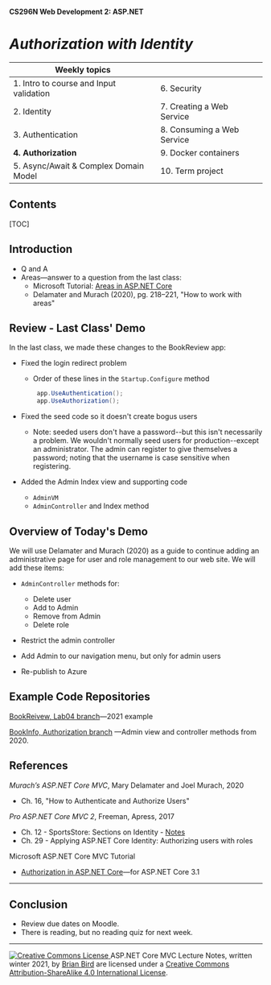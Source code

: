 **CS296N Web Development 2: ASP.NET**                                                        

# *Authorization with Identity*

| Weekly topics                           |                            |
| --------------------------------------- | -------------------------- |
| 1. Intro to course and Input validation | 6. Security                |
| 2. Identity                             | 7. Creating a Web Service  |
| 3. Authentication                       | 8. Consuming a Web Service |
| **4. Authorization**                    | 9. Docker containers       |
| 5. Async/Await & Complex Domain Model   | 10. Term project           |

## Contents

[TOC]

## Introduction

- Q and A
- Areas&mdash;answer to a question from the last class:
  - Microsoft Tutorial: [Areas in ASP.NET Core](https://docs.microsoft.com/en-us/aspnet/core/mvc/controllers/areas?view=aspnetcore-3.1)
  - Delamater and Murach (2020), pg. 218&ndash;221, "How to work with areas"

## Review - Last Class' Demo

In the last  class, we made these changes to the BookReview app: 

- Fixed the login redirect problem

  - Order of these lines in the `Startup.Configure` method

    ```c#
     app.UseAuthentication();
     app.UseAuthorization();
    ```

- Fixed the seed code so it doesn't create bogus users

  - Note: seeded users don't have a password--but this isn't necessarily a problem.
    We wouldn't normally seed users for production--except an administrator.
    The admin can register to give themselves a password; noting that the username is case sensitive when registering.

- Added the Admin Index view and supporting code

  - `AdminVM`
  - `AdminController` and Index method

  

## Overview of Today's Demo

We will use Delamater and Murach (2020) as a guide to continue adding an administrative page for user and role management to our web site.  We will add these items:

- `AdminController` methods for:

  - Delete user
  - Add to Admin
  - Remove from Admin
  - Delete role

- Restrict the admin controller

- Add Admin to our navigation menu, but only for admin users

- Re-publish to Azure

  

## Example Code Repositories

[BookReivew, Lab04 branch](https://github.com/LCC-CIT/CS296N-Winter2021LabExample/tree/Lab04)&mdash;2021 example

[BookInfo, Authorization branch](https://github.com/ProfBird/BookInfo-WebApp-Core3/tree/Authorization) &mdash;Admin view and controller methods from 2020.



## References

*Murach’s ASP.NET Core MVC*, Mary Delamater and Joel Murach, 2020

- Ch. 16, "How to Authenticate and Authorize Users"

*Pro ASP.NET Core MVC 2*, Freeman, Apress, 2017

- Ch. 12 - SportsStore: Sections on Identity - [Notes](SportsStoreCh12.html)
- Ch. 29 - Applying ASP.NET Core Identity: Authorizing users with roles 

Microsoft ASP.NET Core MVC Tutorial 

- [Authorization in ASP.NET Core](https://docs.microsoft.com/en-us/aspnet/core/security/authorization/)&mdash;for ASP.NET Core 3.1 

------

## Conclusion

- Review due dates on Moodle.
- There is reading, but no reading quiz for next week.

------

[![Creative Commons License](https://i.creativecommons.org/l/by-sa/4.0/88x31.png) ](http://creativecommons.org/licenses/by-sa/4.0/)
ASP.NET Core MVC Lecture Notes, written winter 2021, by [Brian Bird](https://birdsbits.blog) are licensed under a [Creative Commons Attribution-ShareAlike 4.0 International License](http://creativecommons.org/licenses/by-sa/4.0/). 